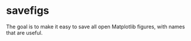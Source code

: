 # savefigs

The goal is to make it easy to save all open Matplotlib figures, with names that are useful.
